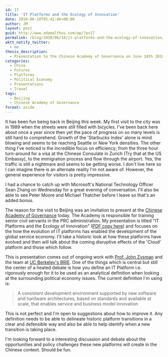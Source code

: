 ```yaml
---
id: 17
title: 'IT Platforms and the Ecology of Innovation'
date: 2010-06-18T05:42:06+00:00
author: JM
layout: post
guid: http://www.adamalthus.com/wp/?p=17
permalink: /blog/2010/06/18/it-platforms-and-the-ecology-of-innovation/
aktt_notify_twitter:
  - no
thesis_description:
  - Presentation to the Chinese Academy of Governance on June 18th 2010
categories:
  - China
  - Futures
  - Platforms
  - Political Economy
  - Presentations
  - Travel
tags:
  - Beijing
  - Chinese Academy of Governance
format: aside
---
```

It has been fun being back in Beijing this week. My first visit to the city was in 1989 when the streets were still filled with bicycles. I've been back here about once a year since then yet the pace of progress on so many levels is still hard to comprehend. Growth of the 'Starbucks Index' alone is mind blowing and seems to be reaching Seattle or New York densities. The other thing I've noticed is the incredible focus on efficiency; from the three hour turn-around for a visa at the Chinese Consulate in Zurich (Try that at the US Embassy), to the immigration process and flow through the airport. Yes, the traffic is still a nightmare and seems to be getting worse. I don't live here so I can imagine there is an alternate reality I'm not aware of. However, the general experience for visitors is pretty impressive.

I had a chance to catch up with Microsoft's National Technology Officer Sean Zhang on Wednesday for a great evening of conversation. I'll also be able to see Peter Moore and Michael Thatcher before I leave so that's an added bonus.

The reason for the visit to Beijing was an invitation to present at the <a title="Chinese Academy of Governance" href="http://www.nsa.gov.cn" target="_blank">Chinese Academy of Governance</a> today. The Academy is responsible for training senior civil servants in the PRC administration. My presentation is titled "IT Platforms and the Ecology of Innovation" (<a href="http://www.adamalthus.com/wp/wp-content/uploads/2010/06/IT-Platforms-and-The-Ecology-of-Innovation-China-V5.pdf" target="_blank">PDF copy here</a>) and focuses on the how the evolution of IT platforms has enabled the development of the global service economy. I'll take a historic look at how these platforms have evolved and then will talk about the coming disruptive effects of the 'Cloud' platform and those which follow.

This is presentation comes out of ongoing work with <a href="http://en.wikipedia.org/wiki/John_Zysman" target="_blank">Prof. John Zysman</a> and the team at [UC Berkeley's BRIE](http://brie.berkeley.edu/). One of the things which is central but still the center of a heated debate is how you define an IT Platform i.e. rigorously enough for it to be used as an analytical definition when looking at the surrounding political economy issues. The current definition I'm using is:

> A consistent development environment supported by new software and hardware architectures, based on standards and available at scale, that enables service and business model innovation

This is not perfect and I'm open to suggestions about how to improve it. Any definition needs to be able to delineate historic platform transitions in a clear and defensible way and also be able to help identify when a new transition is taking place.

I'm looking forward to a interesting discussion and debate about the opportunities and policy challenges these new platforms will create in the Chinese context. Should be fun.